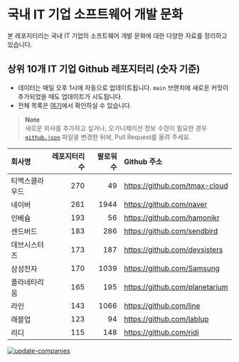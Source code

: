 # 국내 IT 기업 소프트웨어 개발 문화
본 레포지터리는 국내 IT 기업의 소프트웨어 개발 문화에 대한 다양한 자료를 정리하고 있습니다.

## 상위 10개 IT 기업 Github 레포지터리 (숫자 기준)

- 데이터는 매일 오후 1시에 자동으로 업데이트됩니다. `main` 브랜치에 새로운 커밋이 추가되었을 때도 업데이트가 시도됩니다.
- 전체 목록은 [여기](./github.md)에서 확인하실 수 있습니다.

> **Note**<br />
> 새로운 회사를 추가하고 싶거나, 오가니제이션 정보 수정이 필요한 경우 [`github.json`](./github.json) 파일을 변경한 뒤에, Pull Request를 올려 주세요.

<!-- MARKDOWN_TABLE(GITHUB): START -->

| **회사명** | **레포지터리 수** | **팔로워 수** | **Github 주소** |
|:---|---:|---:|:---|
| 티맥스클라우드 | 270 | 49 | https://github.com/tmax-cloud |
| 네이버 | 261 | 1944 | https://github.com/naver |
| 인베슘 | 193 | 56 | https://github.com/hamonikr |
| 센드버드 | 183 | 286 | https://github.com/sendbird |
| 데브시스터즈 | 173 | 187 | https://github.com/devsisters |
| 삼성전자 | 170 | 1039 | https://github.com/Samsung |
| 플라네타리움 | 165 | 195 | https://github.com/planetarium |
| 라인 | 143 | 1066 | https://github.com/line |
| 래블업 | 123 | 94 | https://github.com/lablup |
| 리디 | 115 | 148 | https://github.com/ridi |

<!-- MARKDOWN_TABLE(GITHUB): END -->

[![update-companies](https://github.com/JunRadish/korea-devculture/actions/workflows/update.yaml/badge.svg?branch=main)](https://github.com/JunRadish/korea-devculture/actions/workflows/update.yaml)